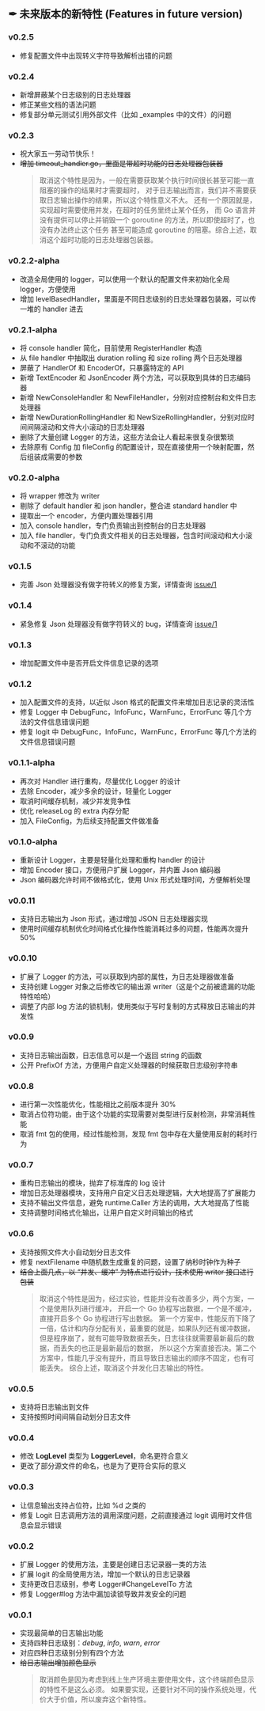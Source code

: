 ## ✒ 未来版本的新特性 (Features in future version)

### v0.2.5
* 修复配置文件中出现转义字符导致解析出错的问题

### v0.2.4
* 新增屏蔽某个日志级别的日志处理器
* 修正某些文档的语法问题
* 修复部分单元测试引用外部文件（比如 _examples 中的文件）的问题

### v0.2.3
* 祝大家五一劳动节快乐！
* ~~增加 timeout_handler.go，里面是带超时功能的日志处理器包装器~~
    > 取消这个特性是因为，一般在需要获取某个执行时间很长甚至可能一直阻塞的操作的结果时才需要超时，
    > 对于日志输出而言，我们并不需要获取日志输出操作的结果，所以这个特性意义不大。
    > 还有一个原因就是，实现超时需要使用并发，在超时的任务里终止某个任务，
    > 而 Go 语言并没有提供可以停止并销毁一个 goroutine 的方法，所以即使超时了，也没有办法终止这个任务
    > 甚至可能造成 goroutine 的阻塞。综合上述，取消这个超时功能的日志处理器包装器。

### v0.2.2-alpha
* 改造全局使用的 logger，可以使用一个默认的配置文件来初始化全局 logger，方便使用
* 增加 levelBasedHandler，里面是不同日志级别的日志处理器包装器，可以传一堆的 handler 进去

### v0.2.1-alpha
* 将 console handler 简化，目前使用 RegisterHandler 构造
* 从 file handler 中抽取出 duration rolling 和 size rolling 两个日志处理器
* 屏蔽了 HandlerOf 和 EncoderOf，只暴露特定的 API
* 新增 TextEncoder 和 JsonEncoder 两个方法，可以获取到具体的日志编码器
* 新增 NewConsoleHandler 和 NewFileHandler，分别对应控制台和文件日志处理器
* 新增 NewDurationRollingHandler 和 NewSizeRollingHandler，分别对应时间间隔滚动和文件大小滚动的日志处理器
* 删除了大量创建 Logger 的方法，这些方法会让人看起来很复杂很繁琐
* 去除原有 Config 加 fileConfig 的配置设计，现在直接使用一个映射配置，然后组装成需要的参数

### v0.2.0-alpha
* 将 wrapper 修改为 writer
* 剔除了 default handler 和 json handler，整合进 standard handler 中
* 提取出一个 encoder，方便内置处理器引用
* 加入 console handler，专门负责输出到控制台的日志处理器
* 加入 file handler，专门负责文件相关的日志处理器，包含时间滚动和大小滚动和不滚动的功能

### v0.1.5
* 完善 Json 处理器没有做字符转义的修复方案，详情查询 [issue/1](https://github.com/FishGoddess/logit/issues/1)

### v0.1.4
* 紧急修复 Json 处理器没有做字符转义的 bug，详情查询 [issue/1](https://github.com/FishGoddess/logit/issues/1)

### v0.1.3
* 增加配置文件中是否开启文件信息记录的选项

### v0.1.2
* 加入配置文件的支持，以近似 Json 格式的配置文件来增加日志记录的灵活性
* 修复 Logger 中 DebugFunc，InfoFunc，WarnFunc，ErrorFunc 等几个方法的文件信息错误问题
* 修复 logit 中 DebugFunc，InfoFunc，WarnFunc，ErrorFunc 等几个方法的文件信息错误问题

### v0.1.1-alpha
* 再次对 Handler 进行重构，尽量优化 Logger 的设计
* 去除 Encoder，减少多余的设计，轻量化 Logger
* 取消时间缓存机制，减少并发竞争性
* 优化 releaseLog 的 extra 内存分配
* 加入 FileConfig，为后续支持配置文件做准备

### v0.1.0-alpha
* 重新设计 Logger，主要是轻量化处理和重构 handler 的设计
* 增加 Encoder 接口，方便用户扩展 Logger，并内置 Json 编码器
* Json 编码器允许时间不做格式化，使用 Unix 形式处理时间，方便解析处理

### v0.0.11
* 支持日志输出为 Json 形式，通过增加 JSON 日志处理器实现
* 使用时间缓存机制优化时间格式化操作性能消耗过多的问题，性能再次提升 50%

### v0.0.10
* 扩展了 Logger 的方法，可以获取到内部的属性，为日志处理器做准备
* 支持创建 Logger 对象之后修改它的输出源 writer（这是个之前被遗漏的功能特性哈哈）
* 调整了内部 log 方法的锁机制，使用类似于写时复制的方式释放日志输出的并发性

### v0.0.9
* 支持日志输出函数，日志信息可以是一个返回 string 的函数
* 公开 PrefixOf 方法，方便用户自定义处理器的时候获取日志级别字符串

### v0.0.8
* 进行第一次性能优化，性能相比之前版本提升 30%
* 取消占位符功能，由于这个功能的实现需要对类型进行反射检测，非常消耗性能
* 取消 fmt 包的使用，经过性能检测，发现 fmt 包中存在大量使用反射的耗时行为

### v0.0.7
* 重构日志输出的模块，抛弃了标准库的 log 设计
* 增加日志处理器模块，支持用户自定义日志处理逻辑，大大地提高了扩展能力
* 支持不输出文件信息，避免 runtime.Caller 方法的调用，大大地提高了性能
* 支持调整时间格式化输出，让用户自定义时间输出的格式

### v0.0.6
* 支持按照文件大小自动划分日志文件
* 修复 nextFilename 中随机数生成重复的问题，设置了纳秒时钟作为种子
* ~~结合上面几点，以 “并发、缓冲” 为特点进行设计，技术使用 writer 接口进行包装~~
    > 取消这个特性是因为，经过实验，性能并没有改善多少，两个方案，一个是使用队列进行缓冲，
    > 开启一个 Go 协程写出数据，一个是不缓冲，直接开启多个 Go 协程进行写出数据。
    > 第一个方案中，性能反而下降了一倍，估计和内存分配有关，最重要的就是，如果队列还有缓冲数据，
    > 但是程序崩了，就有可能导致数据丢失，日志往往就需要最新最后的数据，而丢失的也正是最新最后的数据，
    > 所以这个方案直接否决。第二个方案中，性能几乎没有提升，而且导致日志输出的顺序不固定，也有可能丢失。
    > 综合上述，取消这个并发化日志输出的特性。

### v0.0.5
* 支持将日志输出到文件
* 支持按照时间间隔自动划分日志文件

### v0.0.4
* 修改 **LogLevel** 类型为 **LoggerLevel**，命名更符合意义
* 更改了部分源文件的命名，也是为了更符合实际的意义

### v0.0.3
* 让信息输出支持占位符，比如 %d 之类的
* 修复 Logit 日志调用方法的调用深度问题，之前直接通过 logit 调用时文件信息会显示错误

### v0.0.2
* 扩展 Logger 的使用方法，主要是创建日志记录器一类的方法
* 扩展 logit 的全局使用方法，增加一个默认的日志记录器
* 支持更改日志级别，参考 Logger#ChangeLevelTo 方法
* 修复 Logger#log 方法中漏加读锁导致并发安全的问题

### v0.0.1
* 实现最简单的日志输出功能
* 支持四种日志级别：_debug_, _info_, _warn_, _error_
* 对应四种日志级别分别有四个方法
* ~~给日志输出增加颜色显示~~
    > 取消颜色是因为考虑到线上生产环境主要使用文件，这个终端颜色显示的特性不是这么必须。
    > 如果要实现，还要针对不同的操作系统处理，代价大于价值，所以废弃这个新特性。